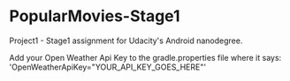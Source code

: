 # PopularMovies-Stage1
Project1 - Stage1 assignment for Udacity's Android nanodegree.

Add your Open Weather Api Key to the gradle.properties file where it says: 'OpenWeatherApiKey="YOUR_API_KEY_GOES_HERE"'
